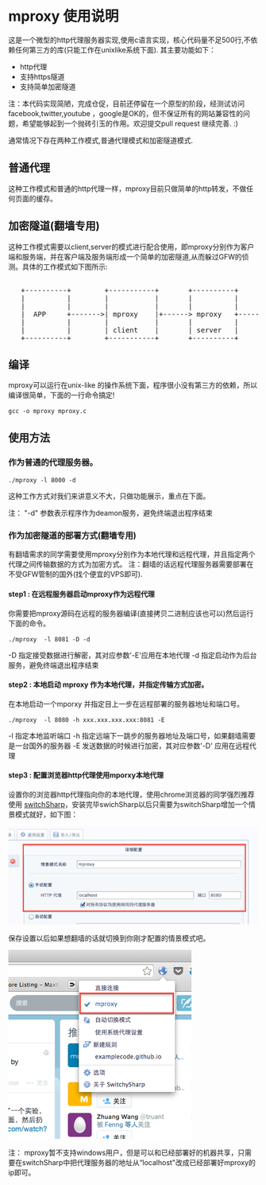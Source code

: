 # mproxy 使用说明

这是一个微型的http代理服务器实现,使用c语言实现，核心代码量不足500行,不依赖任何第三方的库(只能工作在unixlike系统下面).
其主要功能如下：

* http代理
* 支持https隧道
* 支持简单加密隧道

注：本代码实现简陋，完成仓促，目前还停留在一个原型的阶段，经测试访问facebook,twitter,youtube ，google是OK的，但不保证所有的网站兼容性的问题，希望能够起到一个抛砖引玉的作用。欢迎提交pull request 继续完善. :)

通常情况下存在两种工作模式,普通代理模式和加密隧道模式.

## 普通代理

这种工作模式和普通的http代理一样，mproxy目前只做简单的http转发，不做任何页面的缓存。

## 加密隧道(翻墙专用)

这种工作模式需要以client,server的模式进行配合使用，即mproxy分别作为客户端和服务端，并在客户端及服务端形成一个简单的加密隧道,从而躲过GFW的侦测。具体的工作模式如下图所示:

 <pre>   
   +----------+        +-----------+       +----------+      +----------+
   |          |        |           |       |          |      |          |
   |          |        |           |       |          |      |          |
   |  APP     +------->| mproxy    |+------> mproxy   +------> Web      |
   |          |        |           |       |          |      |          |
   |          |        | client    |       | server   |      |          |
   +----------+        +-----------+       +----------+      +----------+
</pre>

## 编译

mproxy可以运行在unix-like 的操作系统下面，程序很小没有第三方的依赖，所以编译很简单，下面的一行命令搞定!

    gcc -o mproxy mproxy.c


## 使用方法

### 作为普通的代理服务器。

    ./mproxy -l 8000 -d

这种工作方式对我们来讲意义不大，只做功能展示，重点在下面。

注： "-d" 参数表示程序作为deamon服务，避免终端退出程序结束

### 作为加密隧道的部署方式(翻墙专用)

有翻墙需求的同学需要使用mproxy分别作为本地代理和远程代理，并且指定两个代理之间传输数据的方式为加密方式。 注：翻墙的话远程代理服务器需要部署在不受GFW管制的国外(找个便宜的VPS即可).

#### step1 : 在远程服务器启动mproxy作为远程代理

你需要把mproxy源码在远程的服务器编译(直接拷贝二进制应该也可以)然后运行下面的命令。

    ./mproxy  -l 8081 -D -d

-D 指定接受数据进行解密，其对应参数'-E'应用在本地代理
-d 指定启动作为后台服务，避免终端退出程序结束

#### step2 : 本地启动 mproxy 作为本地代理，并指定传输方式加密。

在本地启动一个mporxy 并指定目上一步在远程部署的服务器地址和端口号。

    ./mproxy  -l 8080 -h xxx.xxx.xxx.xxx:8081 -E

-l 指定本地监听端口
-h 指定远端下一跳步的服务器地址及端口号，如果翻墙需要是一台国外的服务器
-E 发送数据的时候进行加密，其对应参数'-D' 应用在远程代理


#### step3 : 配置浏览器http代理使用mporxy本地代理

设置你的浏览器http代理指向你的本地代理，使用chrome浏览器的同学强烈推荐使用
[switchSharp](https://github.com/feliscatus/switchyomega)，安装完毕swichSharp以后只需要为switchSharp增加一个情景模式就好，如下图：

![设置switchSharp](./switchSharp_config.png) 


保存设置以后如果想翻墙的话就切换到你刚才配置的情景模式吧。

![使用mproxy](./use_mproxy.png) 


注： mproxy暂不支持windows用户，但是可以和已经部署好的机器共享，只需要在switchSharp中把代理服务器的地址从“localhost"改成已经部署好mproxy的ip即可。











